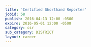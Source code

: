 ```yaml
---
title: 'Certified Shorthand Reporter'
jobid: 58
publish: 2016-04-13 12:00 -0500
expire: 2016-05-01 12:00 -0500
category: csr
sub_category: DISTRICT
layout: career
---
```

